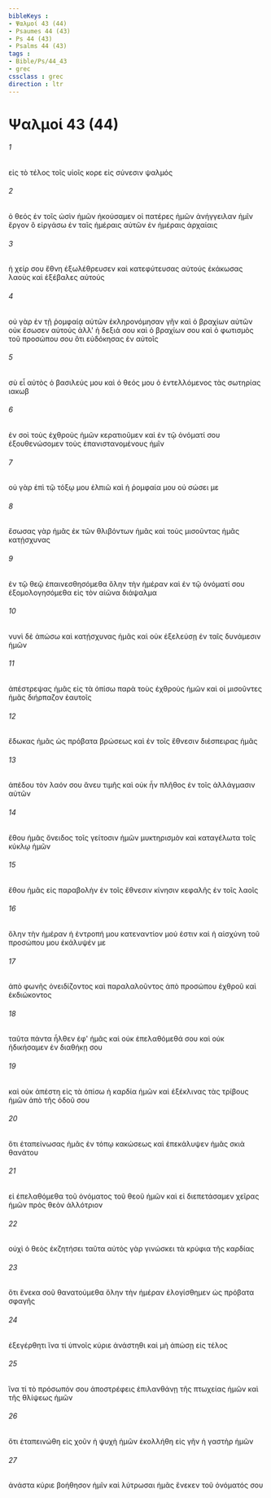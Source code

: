 ```yaml
---
bibleKeys : 
- Ψαλμοί 43 (44)
- Psaumes 44 (43)
- Ps 44 (43)
- Psalms 44 (43)
tags : 
- Bible/Ps/44_43
- grec
cssclass : grec
direction : ltr
---
```


# Ψαλμοί 43 (44)

###### 1
εἰς τὸ τέλος τοῖς υἱοῖς κορε εἰς σύνεσιν ψαλμός
###### 2
ὁ θεός ἐν τοῖς ὠσὶν ἡμῶν ἠκούσαμεν οἱ πατέρες ἡμῶν ἀνήγγειλαν ἡμῖν ἔργον ὃ εἰργάσω ἐν ταῖς ἡμέραις αὐτῶν ἐν ἡμέραις ἀρχαίαις
###### 3
ἡ χείρ σου ἔθνη ἐξωλέθρευσεν καὶ κατεφύτευσας αὐτούς ἐκάκωσας λαοὺς καὶ ἐξέβαλες αὐτούς
###### 4
οὐ γὰρ ἐν τῇ ῥομφαίᾳ αὐτῶν ἐκληρονόμησαν γῆν καὶ ὁ βραχίων αὐτῶν οὐκ ἔσωσεν αὐτούς ἀλλ' ἡ δεξιά σου καὶ ὁ βραχίων σου καὶ ὁ φωτισμὸς τοῦ προσώπου σου ὅτι εὐδόκησας ἐν αὐτοῖς
###### 5
σὺ εἶ αὐτὸς ὁ βασιλεύς μου καὶ ὁ θεός μου ὁ ἐντελλόμενος τὰς σωτηρίας ιακωβ
###### 6
ἐν σοὶ τοὺς ἐχθροὺς ἡμῶν κερατιοῦμεν καὶ ἐν τῷ ὀνόματί σου ἐξουθενώσομεν τοὺς ἐπανιστανομένους ἡμῖν
###### 7
οὐ γὰρ ἐπὶ τῷ τόξῳ μου ἐλπιῶ καὶ ἡ ῥομφαία μου οὐ σώσει με
###### 8
ἔσωσας γὰρ ἡμᾶς ἐκ τῶν θλιβόντων ἡμᾶς καὶ τοὺς μισοῦντας ἡμᾶς κατῄσχυνας
###### 9
ἐν τῷ θεῷ ἐπαινεσθησόμεθα ὅλην τὴν ἡμέραν καὶ ἐν τῷ ὀνόματί σου ἐξομολογησόμεθα εἰς τὸν αἰῶνα διάψαλμα
###### 10
νυνὶ δὲ ἀπώσω καὶ κατῄσχυνας ἡμᾶς καὶ οὐκ ἐξελεύσῃ ἐν ταῖς δυνάμεσιν ἡμῶν
###### 11
ἀπέστρεψας ἡμᾶς εἰς τὰ ὀπίσω παρὰ τοὺς ἐχθροὺς ἡμῶν καὶ οἱ μισοῦντες ἡμᾶς διήρπαζον ἑαυτοῖς
###### 12
ἔδωκας ἡμᾶς ὡς πρόβατα βρώσεως καὶ ἐν τοῖς ἔθνεσιν διέσπειρας ἡμᾶς
###### 13
ἀπέδου τὸν λαόν σου ἄνευ τιμῆς καὶ οὐκ ἦν πλῆθος ἐν τοῖς ἀλλάγμασιν αὐτῶν
###### 14
ἔθου ἡμᾶς ὄνειδος τοῖς γείτοσιν ἡμῶν μυκτηρισμὸν καὶ καταγέλωτα τοῖς κύκλῳ ἡμῶν
###### 15
ἔθου ἡμᾶς εἰς παραβολὴν ἐν τοῖς ἔθνεσιν κίνησιν κεφαλῆς ἐν τοῖς λαοῖς
###### 16
ὅλην τὴν ἡμέραν ἡ ἐντροπή μου κατεναντίον μού ἐστιν καὶ ἡ αἰσχύνη τοῦ προσώπου μου ἐκάλυψέν με
###### 17
ἀπὸ φωνῆς ὀνειδίζοντος καὶ παραλαλοῦντος ἀπὸ προσώπου ἐχθροῦ καὶ ἐκδιώκοντος
###### 18
ταῦτα πάντα ἦλθεν ἐφ' ἡμᾶς καὶ οὐκ ἐπελαθόμεθά σου καὶ οὐκ ἠδικήσαμεν ἐν διαθήκῃ σου
###### 19
καὶ οὐκ ἀπέστη εἰς τὰ ὀπίσω ἡ καρδία ἡμῶν καὶ ἐξέκλινας τὰς τρίβους ἡμῶν ἀπὸ τῆς ὁδοῦ σου
###### 20
ὅτι ἐταπείνωσας ἡμᾶς ἐν τόπῳ κακώσεως καὶ ἐπεκάλυψεν ἡμᾶς σκιὰ θανάτου
###### 21
εἰ ἐπελαθόμεθα τοῦ ὀνόματος τοῦ θεοῦ ἡμῶν καὶ εἰ διεπετάσαμεν χεῖρας ἡμῶν πρὸς θεὸν ἀλλότριον
###### 22
οὐχὶ ὁ θεὸς ἐκζητήσει ταῦτα αὐτὸς γὰρ γινώσκει τὰ κρύφια τῆς καρδίας
###### 23
ὅτι ἕνεκα σοῦ θανατούμεθα ὅλην τὴν ἡμέραν ἐλογίσθημεν ὡς πρόβατα σφαγῆς
###### 24
ἐξεγέρθητι ἵνα τί ὑπνοῖς κύριε ἀνάστηθι καὶ μὴ ἀπώσῃ εἰς τέλος
###### 25
ἵνα τί τὸ πρόσωπόν σου ἀποστρέφεις ἐπιλανθάνῃ τῆς πτωχείας ἡμῶν καὶ τῆς θλίψεως ἡμῶν
###### 26
ὅτι ἐταπεινώθη εἰς χοῦν ἡ ψυχὴ ἡμῶν ἐκολλήθη εἰς γῆν ἡ γαστὴρ ἡμῶν
###### 27
ἀνάστα κύριε βοήθησον ἡμῖν καὶ λύτρωσαι ἡμᾶς ἕνεκεν τοῦ ὀνόματός σου

